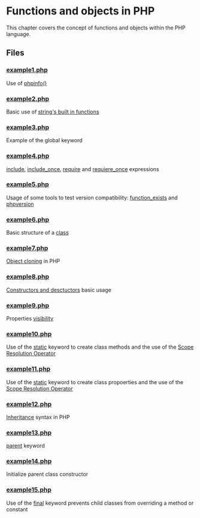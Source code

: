# Functions and objects in PHP

This chapter covers the concept of functions and objects within the PHP language.

## Files

### [example1.php](example1.php)

Use of [phpinfo()](https://www.php.net/manual/en/function.phpinfo.php)

### [example2.php](example2.php)

Basic use of [string's built in functions](https://www.php.net/manual/en/book.strings.php)

### [example3.php](example3.php)

Example of the global keyword

### [example4.php](example4.php)

[include](https://www.php.net/manual/en/function.include.php), [include_once](https://www.php.net/manual/es/function.include-once.php), [require](https://www.php.net/manual/es/function.require.php) and [requiere_once](https://www.php.net/manual/es/function.require-once.php) expressions

### [example5.php](example5.php)

Usage of some tools to test version compatibility: [function_exists](https://www.php.net/manual/es/function.function-exists.php) and [phpversion](https://www.php.net/manual/es/function.phpversion.php)

### [example6.php](example6.php)

Basic structure of a [class](https://www.php.net/manual/en/language.oop5.php)

### [example7.php](example7.php)

[Object cloning](https://www.php.net/manual/en/language.oop5.cloning.php) in PHP

### [example8.php](example8.php)

[Constructors and desctuctors](https://www.php.net/manual/en/language.oop5.decon.php)
basic usage

### [example9.php](example9.php)

Properties [visibility](https://www.php.net/manual/en/language.oop5.visibility.php)

### [example10.php](example10.php)

Use of the [static](https://www.php.net/manual/en/language.oop5.static.php) keyword to create class methods and the use of the [Scope Resolution Operator](https://www.php.net/manual/en/language.oop5.paamayim-nekudotayim.php)

### [example11.php](example11.php)

Use of the [static](https://www.php.net/manual/en/language.oop5.static.php) keyword to create class propoerties and the use of the [Scope Resolution Operator](https://www.php.net/manual/en/language.oop5.paamayim-nekudotayim.php)

### [example12.php](example12.php)

[Inheritance](https://www.php.net/manual/en/language.oop5.inheritance.php) syntax in PHP

### [example13.php](example13.php)

[parent](https://www.php.net/manual/en/language.oop5.paamayim-nekudotayim.php) keyword

### [example14.php](example14.php)

Initialize parent class constructor

### [example15.php](example15.php)

Use of the [final](https://www.php.net/manual/en/language.oop5.final.php) keyword prevents child classes from overriding a method or constant
